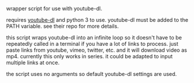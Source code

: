 wrapper script for use with youtube-dl.

requires [youtube-dl](https://github.com/ytdl-org/youtube-dl) and python 3 to use.
youtube-dl must be added to the PATH variable. see their repo for more details.

this script wraps youtube-dl into an infinite loop so it doesn't have to be repeatedly called in a terminal if you have a lot of links to process. just paste links from youtube, vimeo, twitter, etc. and it will download video as mp4. currently this only works in series. it could be adapted to input multiple links at once.

the script uses no arguments so default youtube-dl settings are used.


